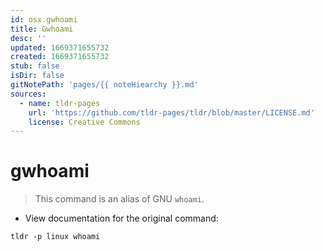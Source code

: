 ```yaml
---
id: osx.gwhoami
title: Gwhoami
desc: ''
updated: 1669371655732
created: 1669371655732
stub: false
isDir: false
gitNotePath: 'pages/{{ noteHiearchy }}.md'
sources:
  - name: tldr-pages
    url: 'https://github.com/tldr-pages/tldr/blob/master/LICENSE.md'
    license: Creative Commons
---
```

# gwhoami

> This command is an alias of GNU `whoami`.

- View documentation for the original command:

`tldr -p linux whoami`

